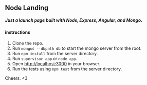 ## Node Landing

##### Just a launch page built with Node, Express, Angular, and Mongo. 

#### instructions
1. Clone the repo.
2. Run `mongod --dbpath db` to start the mongo server from the root.
3. Run `npm install` from the server directory.
4. Run `supervisor app` or `node app`.
4. Open [http://localhost:3000](http://localhost:3000) in your browser.
5. Run the tests using `npm test` from the server directory.
 

Cheers. <3
